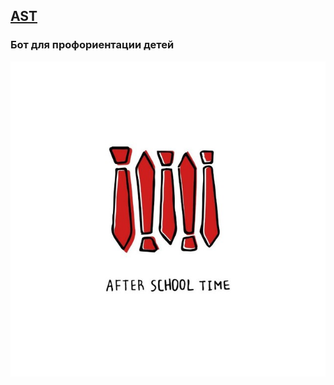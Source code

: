 [AST](https://t.me/ASTfy_BOT)
---
### Бот для профориентации детей
![AST](photo_2025-06-24_11-47-33.jpg)